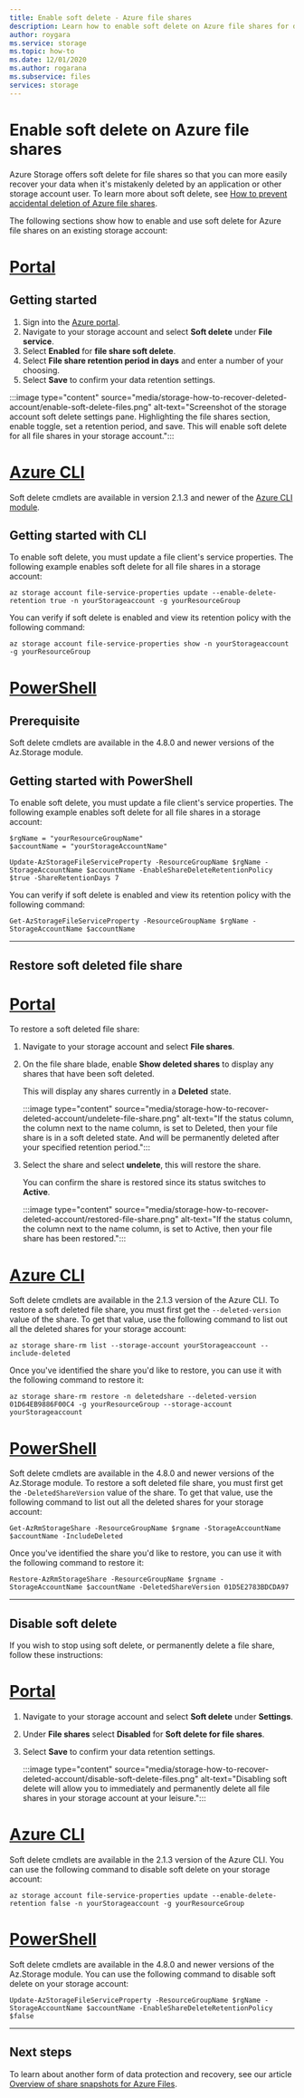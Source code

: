 ```yaml
---
title: Enable soft delete - Azure file shares
description: Learn how to enable soft delete on Azure file shares for data recovery and preventing accidental deletion.
author: roygara
ms.service: storage
ms.topic: how-to
ms.date: 12/01/2020
ms.author: rogarana
ms.subservice: files
services: storage
---
```


# Enable soft delete on Azure file shares

Azure Storage offers soft delete for file shares so that you can more easily recover your data when it's mistakenly deleted by an application or other storage account user. To learn more about soft delete, see [How to prevent accidental deletion of Azure file shares](storage-files-prevent-file-share-deletion.md).

The following sections show how to enable and use soft delete for Azure file shares on an existing storage account:

# [Portal](#tab/azure-portal)

## Getting started

1. Sign into the [Azure portal](https://portal.azure.com/).
1. Navigate to your storage account and select **Soft delete** under **File service**.
1. Select **Enabled** for **file share soft delete**.
1. Select **File share retention period in days** and enter a number of your choosing.
1. Select **Save** to confirm your data retention settings.

:::image type="content" source="media/storage-how-to-recover-deleted-account/enable-soft-delete-files.png" alt-text="Screenshot of the storage account soft delete settings pane. Highlighting the file shares section, enable toggle, set a retention period, and save. This will enable soft delete for all file shares in your storage account.":::

# [Azure CLI](#tab/azure-cli)

Soft delete cmdlets are available in version 2.1.3 and newer of the [Azure CLI module](https://docs.microsoft.com/cli/azure/install-azure-cli?view=azure-cli-latest).

## Getting started with CLI

To enable soft delete, you must update a file client's service properties. The following example enables soft delete for all file shares in a storage account:

```azurecli
az storage account file-service-properties update --enable-delete-retention true -n yourStorageaccount -g yourResourceGroup
```

You can verify if soft delete is enabled and view its retention policy with the following command:

```azurecli
az storage account file-service-properties show -n yourStorageaccount -g yourResourceGroup
```

# [PowerShell](#tab/azure-powershell)

## Prerequisite

Soft delete cmdlets are available in the 4.8.0 and newer versions of the Az.Storage module. 

## Getting started with PowerShell

To enable soft delete, you must update a file client's service properties. The following example enables soft delete for all file shares in a storage account:

```azurepowershell-interactive
$rgName = "yourResourceGroupName"
$accountName = "yourStorageAccountName"

Update-AzStorageFileServiceProperty -ResourceGroupName $rgName -StorageAccountName $accountName -EnableShareDeleteRetentionPolicy $true -ShareRetentionDays 7
```

You can verify if soft delete is enabled and view its retention policy with the following command:

```azurepowershell-interactive
Get-AzStorageFileServiceProperty -ResourceGroupName $rgName -StorageAccountName $accountName
```
---

## Restore soft deleted file share

# [Portal](#tab/azure-portal)

To restore a soft deleted file share:

1. Navigate to your storage account and select **File shares**.
1. On the file share blade, enable **Show deleted shares** to display any shares that have been soft deleted.

    This will display any shares currently in a **Deleted** state.

    :::image type="content" source="media/storage-how-to-recover-deleted-account/undelete-file-share.png" alt-text="If the status column, the column next to the name column, is set to Deleted, then your file share is in a soft deleted state. And will be permanently deleted after your specified retention period.":::

1. Select the share and select **undelete**, this will restore the share.

    You can confirm the share is restored since its status switches to **Active**.

    :::image type="content" source="media/storage-how-to-recover-deleted-account/restored-file-share.png" alt-text="If the status column, the column next to the name column, is set to Active, then your file share has been restored.":::

# [Azure CLI](#tab/azure-cli)

Soft delete cmdlets are available in the 2.1.3 version of the Azure CLI. To restore a soft deleted file share, you must first get the `--deleted-version` value of the share. To get that value, use the following command to list out all the deleted shares for your storage account:

```azurecli
az storage share-rm list --storage-account yourStorageaccount --include-deleted
```

Once you've identified the share you'd like to restore, you can use it with the following command to restore it:

```azurecli
az storage share-rm restore -n deletedshare --deleted-version 01D64EB9886F00C4 -g yourResourceGroup --storage-account yourStorageaccount
```

# [PowerShell](#tab/azure-powershell)

Soft delete cmdlets are available in the 4.8.0 and newer versions of the Az.Storage module. To restore a soft deleted file share, you must first get the `-DeletedShareVersion` value of the share. To get that value, use the following command to list out all the deleted shares for your storage account:

```azurepowershell-interactive
Get-AzRmStorageShare -ResourceGroupName $rgname -StorageAccountName $accountName -IncludeDeleted
```

Once you've identified the share you'd like to restore, you can use it with the following command to restore it:

```azurepowershell-interactive
Restore-AzRmStorageShare -ResourceGroupName $rgname -StorageAccountName $accountName -DeletedShareVersion 01D5E2783BDCDA97
```
---

## Disable soft delete

If you wish to stop using soft delete, or permanently delete a file share, follow these instructions:

# [Portal](#tab/azure-portal)

1. Navigate to your storage account and select **Soft delete** under **Settings**.
1. Under **File shares** select **Disabled** for **Soft delete for file shares**.
1. Select **Save** to confirm your data retention settings.

    :::image type="content" source="media/storage-how-to-recover-deleted-account/disable-soft-delete-files.png" alt-text="Disabling soft delete will allow you to immediately and permanently delete all file shares in your storage account at your leisure.":::

# [Azure CLI](#tab/azure-cli)

Soft delete cmdlets are available in the 2.1.3 version of the Azure CLI. You can use the following command to disable soft delete on your storage account:

```azurecli
az storage account file-service-properties update --enable-delete-retention false -n yourStorageaccount -g yourResourceGroup
```
# [PowerShell](#tab/azure-powershell)

Soft delete cmdlets are available in the 4.8.0 and newer versions of the Az.Storage module. You can use the following command to disable soft delete on your storage account:

```azurepowershell-interactive
Update-AzStorageFileServiceProperty -ResourceGroupName $rgName -StorageAccountName $accountName -EnableShareDeleteRetentionPolicy $false
```
---

## Next steps

To learn about another form of data protection and recovery, see our article [Overview of share snapshots for Azure Files](storage-snapshots-files.md).
